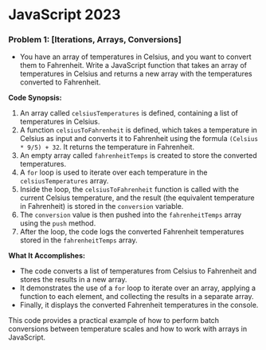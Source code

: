# JavaScript 2023 

### Problem 1: [Iterations, Arrays, Conversions]

* You have an array of temperatures in Celsius, and you want to convert them to Fahrenheit. Write a JavaScript function that takes an array of temperatures in Celsius and returns a new array with the temperatures converted to Fahrenheit.

**Code Synopsis:**
1. An array called `celsiusTemperatures` is defined, containing a list of temperatures in Celsius.
2. A function `celsiusToFahrenheit` is defined, which takes a temperature in Celsius as input and converts it to Fahrenheit using the formula `(Celsius * 9/5) + 32`. It returns the temperature in Fahrenheit.
3. An empty array called `fahrenheitTemps` is created to store the converted temperatures.
4. A `for` loop is used to iterate over each temperature in the `celsiusTemperatures` array.
5. Inside the loop, the `celsiusToFahrenheit` function is called with the current Celsius temperature, and the result (the equivalent temperature in Fahrenheit) is stored in the `conversion` variable.
6. The `conversion` value is then pushed into the `fahrenheitTemps` array using the `push` method.
7. After the loop, the code logs the converted Fahrenheit temperatures stored in the `fahrenheitTemps` array.

**What It Accomplishes:**
- The code converts a list of temperatures from Celsius to Fahrenheit and stores the results in a new array.
- It demonstrates the use of a `for` loop to iterate over an array, applying a function to each element, and collecting the results in a separate array.
- Finally, it displays the converted Fahrenheit temperatures in the console.

This code provides a practical example of how to perform batch conversions between temperature scales and how to work with arrays in JavaScript.
